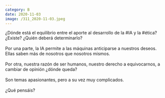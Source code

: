 ```yaml
--- 
category: B 
date: 2020-11-03 
image: /311_2020-11-03.jpeg 
--- 
```


¿Dónde está el equilibrio entre el aporte al desarrollo de la #IA y la #ética? ¿Existe? ¿Quién deberá determinarlo?<br><br>Por una parte, la IA permite a las máquinas anticiparse a nuestros deseos. Ellas saben más de nosotros que nosotros mismos. <br><br>Por otra, nuestra razón de ser humanos, nuestro derecho a equivocarnos, a cambiar de opinión ¿dónde queda?<br><br>Son temas apasionantes, pero a su vez muy complicados. <br><br>¿Qué pensáis?